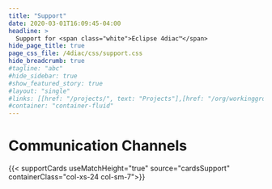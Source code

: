 ```yaml
---
title: "Support"
date: 2020-03-01T16:09:45-04:00
headline: > 
  Support for <span class="white">Eclipse 4diac™</span>
hide_page_title: true
page_css_file: /4diac/css/support.css
hide_breadcrumb: true
#tagline: "abc"
#hide_sidebar: true
#show_featured_story: true
#layout: "single"
#links: [[href: "/projects/", text: "Projects"],[href: "/org/workinggroups/", text: "Working Group"],[href: "/membership/", text: "Members"],[href: "/org/value", text: "Business Value"]]
#container: "container-fluid"
---
```


# Communication Channels
{{< supportCards useMatchHeight="true" source="cardsSupport" containerClass="col-xs-24 col-sm-7">}}
